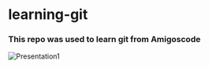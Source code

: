 # learning-git
### This repo was used to learn git from Amigoscode


![Presentation1](https://user-images.githubusercontent.com/89111414/138616460-a13f7527-570d-432d-a7ff-369812aed35c.jpg)

